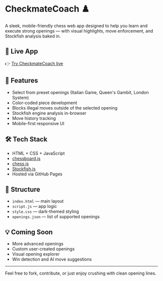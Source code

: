 # CheckmateCoach ♟️

A sleek, mobile-friendly chess web app designed to help you learn and execute strong openings — with visual highlights, move enforcement, and Stockfish analysis baked in.

## 🔗 Live App

👉 [Try CheckmateCoach live](https://tycoded.github.io/CheckmateCoach/)

## 🚀 Features

- Select from preset openings (Italian Game, Queen's Gambit, London System)
- Color-coded piece development
- Blocks illegal moves outside of the selected opening
- Stockfish engine analysis in-browser
- Move history tracking
- Mobile-first responsive UI

## 🛠️ Tech Stack

- HTML + CSS + JavaScript
- [chessboard.js](https://chessboardjs.com/)
- [chess.js](https://github.com/jhlywa/chess.js)
- [Stockfish.js](https://stockfishchess.org/)
- Hosted via GitHub Pages

## 📁 Structure

- `index.html` — main layout
- `script.js` — app logic
- `style.css` — dark-themed styling
- `openings.json` — list of supported openings

## 💡 Coming Soon

- More advanced openings
- Custom user-created openings
- Visual opening explorer
- Win detection and AI move suggestions

---

Feel free to fork, contribute, or just enjoy crushing with clean opening lines.